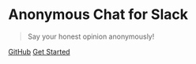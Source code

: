 # Anonymous Chat for Slack <small></small>

> Say your honest opinion anonymously!

[GitHub](https://github.com/ACupofCommit/anonymouschat)
[Get Started](#home)
